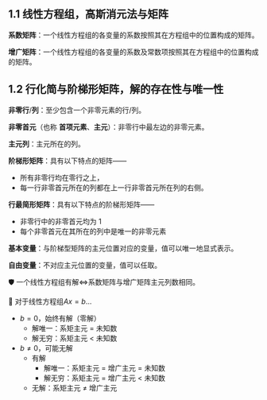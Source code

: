 ## 1.1 线性方程组，高斯消元法与矩阵

**系数矩阵**：一个线性方程组的各变量的系数按照其在方程组中的位置构成的矩阵。

**增广矩阵**：一个线性方程组的各变量的系数及常数项按照其在方程组中的位置构成的矩阵。

## 1.2 行化简与阶梯形矩阵，解的存在性与唯一性

**非零行**/**列**：至少包含一个非零元素的行/列。

**非零首元**（也称 **首项元素**、**主元**）：非零行中最左边的非零元素。

**主元列**：主元所在的列。

**阶梯形矩阵**：具有以下特点的矩阵——

- 所有非零行均在零行之上，
- 每一行非零首元所在的列都在上一行非零首元所在列的右侧。

**行最简形矩阵**：具有以下特点的阶梯形矩阵——

- 非零行中的非零首元均为 $1$
- 每个非零首元在其所在的列中是唯一的非零元素

**基本变量**：与阶梯型矩阵的主元位置对应的变量，值可以唯一地显式表示。

**自由变量**：不对应主元位置的变量，值可以任取。

🛡 一个线性方程组有解$\iff$系数矩阵与增广矩阵主元列数相同。

📍 对于线性方程组$A x = b$...

- $b = 0$，始终有解（零解）
	- 解唯一：系矩主元 = 未知数
	- 解无穷：系矩主元 < 未知数
- $b \neq 0$，可能无解
	- 有解
		- 解唯一：系矩主元 = 增广主元 = 未知数
		- 解无穷：系矩主元 = 增广主元 < 未知数
	- 无解：系矩主元 ≠ 增广主元